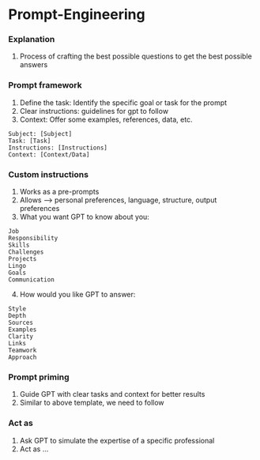 # Prompt-Engineering

### Explanation
1. Process of crafting the best possible questions to get the best possible answers

### Prompt framework
1. Define the task: Identify the specific goal or task for the prompt
2. Clear instructions: guidelines for gpt to follow
3. Context: Offer some examples, references, data, etc.
```
Subject: [Subject]
Task: [Task]
Instructions: [Instructions]
Context: [Context/Data]
```

### Custom instructions
1. Works as a pre-prompts
2. Allows --> personal preferences, language, structure, output preferences
3. What you want GPT to know about you:
```
Job
Responsibility
Skills
Challenges
Projects
Lingo
Goals
Communication
```
4. How would you like GPT to answer:
```
Style
Depth
Sources
Examples
Clarity
Links
Teamwork
Approach
```

### Prompt priming
1. Guide GPT with clear tasks and context for better results
2. Similar to above template, we need to follow

### Act as
1. Ask GPT to simulate the expertise of a specific professional
2. Act as ...

